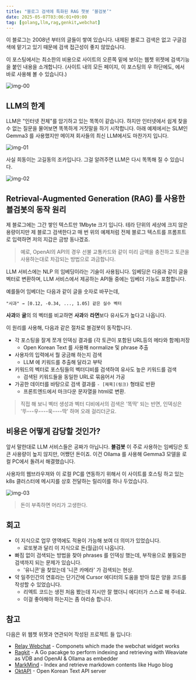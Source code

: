 ```yaml
---
title: "블로그 검색에 특화된 RAG 챗봇 ‘블검봇’"
date: 2025-05-07T03:06:01+09:00
tag: [golang,llm,rag,genkit,webchat]
---
```


이 블로그는 2008년 부터의 글들이 쌓여 있습니다.
내제된 블로그 검색은 없고 구글검색에 맡기고 있기 때문에 검색 접근성이 좋지 않았습니다.

이 포스팅에서는 최소한의 비용으로 사이트의 오른쪽 밑에 보이는 웹쳇 위젯에 검색기능을 붙인 내용을 소개합니다.
(사이트 내의 모든 페이지, 이 포스팅의 우 하단에도, 에서 바로 사용해 볼 수 있습니다.)

![img-00](https://homin.dev/asset/blog/img/blgumbot_in_action.png.webp)


## LLM의 한계

LLM은 "인터넷 전체"를 암기하고 있는 똑똑이 같습니다. 하지만 인터넷에서 쉽게 찾을 수 없는 질문을 물어보면
똑똑하게 거짓말을 하기 시작합니다. 아래 예제에서는 SLM인 Gemma3 를 사용했지만 메이져 회사들의 최신 LLM에서도 마찬가지 입니다.

![img-01](https://homin.dev/asset/blog/img/llm_is_stupid.png.webp)

사실 희동이는 고길동의 조카입니다. 그걸 알려주면 LLM은 다시 똑똑해 질 수 있습니다.

![img-02](https://homin.dev/asset/blog/img/teach_llm.png.webp)


## Retrieval-Augmented Generation (RAG) 를 사용한 블검봇의 동작 원리

제 블로그에는 그간 쌓인 텍스트만 1Mbyte 크기 입니다.
테라 단위의 세상에 크지 않은 용량이지만 제 블로그 검색한다고 매 번 위의 예제처럼 전체 블로그 텍스트를
프롬프트로 입력하면 저의 지갑은 금방 동나겠죠.

> 예로, OpenAI의 API의 경우 선불 교통카드와 같이 미리 금액을 충전하고 토큰을 사용하는대로
> 차감되는 방법으로 과금합니다.

LLM 서비스에는 NLP 의 임베딩이라는 기술이 사용됩니다.
임베딩은 다음과 같이 글을 벡터로 변환하며, LLM 서비스에서 제공하는 API들 중에는 임베더 기능도 포함합니다.

예를들어 임베더는 다음과 같이 글을 숫자로 바꾸는데,
```
"사과" → [0.12, -0.34, ..., 1.05] 같은 실수 벡터
```

**사과**와 **귤**의 의 벡터를 비교하면 **사과**와 **라면**보다 유사도가 높다고 나옵니다.

이 원리를 사용해, 다음과 같은 절차로 블검봇이 동작합니다.

- 각 포스팅을 잘게 쪼개 인덱싱 결과를 (각 토큰이 포함된 URL등의 메타와 함께)저장
  - Open Korean Text 를 사용해 normalize 및 phrase 추출
- 사용자의 입력에서 뭘 궁금해 하는지 검색
  - LLM 에 키워드를 추출해 달라고 부탁
- 키워드의 벡터로 포스팅들의 벡터디비를 검색하여 유사도 높은 키워드를 검색
  - 검색된 키워드들을 동일한 URL로 묶음어서 가공
- 가공한 데이터를 바탕으로 검색 결과를 `- [제목](링크)` 형태로 반환
  - 프론트엔드에서 마크다운 문자열을 html로 변환.

> 직접 해 보니 벡터 생성과 벡터 디비에서의 검색은 '똑딱' 되는 반면,
> 인덱싱은 '뚜---우----욱----딱' 하며 오래 걸리더군요.


## 비용은 어떻게 감당할 것인가?

앞서 말한대로 LLM 서비스들은 공짜가 아닙니다. **블검봇** 이 주로 사용하는 임베딩은 토큰 사용량이 높지 않지만,
어쨌던 돈이죠. 이건 Ollama 를 사용해 Gemma3 모델을 로컬 PC에서 돌려서 해결했습니다.

사용자의 웹브라우져와 이 로컬 PC를 연동하기 위해서 이 사이트를 호스팅 하고 있는 k8s 클러스터에
메시지를 상호 전달하는 릴리이를 하나 두었습니다.

![img-03](https://homin.dev/asset/blog/img/markmind_dataflow.jpeg.webp)

> 돈이 부족하면 머리가 고생한다.


## 회고

- 이 지식으로 업무 영역에도 적용이 가능해 보여 더 의미가 있었습니다.
  - 로또봇과 달리 이 지식으로 돈(월급)이 나옵니다.
- 빠짐 없이 검색되는 방법을 찾아 phrases 를 인덱싱 했는데, 부작용으로 불필요한 검색까지 되는 문제가 있습니다.
  - '유니콘'을 찾았는데 '니콘 카메라' 가 검색되는 현상.
- 약 일주인간의 연휴라는 단기간에 Cursor 에디터의 도움을 받아 많은 양을 코드를 작성할 수 있었습니다.
  - 리엑트 코드는 생전 처음 봤는데 지시만 잘 했더니 에디터가 스스로 해 주네요.  
  - 이걸 좋아해야 하는지는 좀 아리송 합니다. 


## 참고

다음은 위 웹쳇 위젯과 연관되어 작성된 프로젝트 들 입니다:

- [Relay Webchat](https://github.com/suapapa/relay-webchat) - Componets which made the webchat widget works
- [Ragkit](https://github.com/suapapa/go_ragkit) - A Go pacakge to perform indexing and retrieving with Weaviate as VDB and OpenAI & Ollama as embedder
- [MarkMind](https://github.com/suapapa/markmind) - Index and retrieve markdown contents like Hugo blog
- [OktAPI](https://github.com/suapapa/okt-api) - Open Korean Text API server